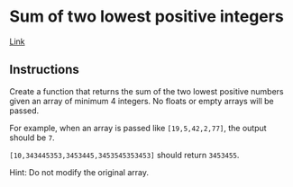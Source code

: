 # Sum of two lowest positive integers

[Link](https://www.codewars.com/kata/sum-of-two-lowest-positive-integers)

## Instructions

Create a function that returns the sum of the two lowest positive numbers given an array of minimum 4 integers. No floats or empty arrays will be passed.

For example, when an array is passed like `[19,5,42,2,77]`, the output should be `7`.

`[10,343445353,3453445,3453545353453]` should return `3453455`.

Hint: Do not modify the original array.
